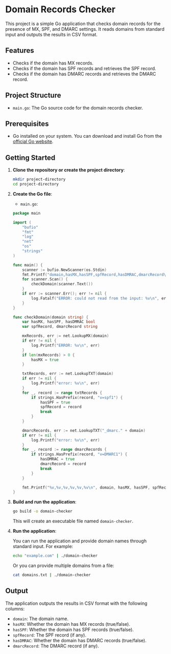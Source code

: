 # Domain Records Checker

This project is a simple Go application that checks domain records for the presence of MX, SPF, and DMARC settings. It reads domains from standard input and outputs the results in CSV format.

## Features

- Checks if the domain has MX records.
- Checks if the domain has SPF records and retrieves the SPF record.
- Checks if the domain has DMARC records and retrieves the DMARC record.

## Project Structure

- `main.go`: The Go source code for the domain records checker.

## Prerequisites

- Go installed on your system. You can download and install Go from the [official Go website](https://golang.org/dl/).

## Getting Started

1. **Clone the repository or create the project directory**:

    ```sh
    mkdir project-directory
    cd project-directory
    ```

2. **Create the Go file**:

    - `main.go`:

    ```go
    package main

    import (
        "bufio"
        "fmt"
        "log"
        "net"
        "os"
        "strings"
    )

    func main() {
        scanner := bufio.NewScanner(os.Stdin)
        fmt.Printf("domain,hasMX,hasSPF,spfRecord,hasDMRAC,dmarcRecord\n")
        for scanner.Scan() {
            checkDomain(scanner.Text())
        }
        if err := scanner.Err(); err != nil {
            log.Fatalf("ERROR: could not read from the input: %v\n", err)
        }
    }

    func checkDomain(domain string) {
        var hasMX, hasSPF, hasDMRAC bool
        var spfRecord, dmarcRecord string

        mxRecords, err := net.LookupMX(domain)
        if err != nil {
            log.Printf("ERROR: %v\n", err)
        }
        if len(mxRecords) > 0 {
            hasMX = true
        }

        txtRecords, err := net.LookupTXT(domain)
        if err != nil {
            log.Printf("error: %v\n", err)
        }
        for _, record := range txtRecords {
            if strings.HasPrefix(record, "v=spf1") {
                hasSPF = true
                spfRecord = record
                break
            }
        }

        dmarcRecords, err := net.LookupTXT("_dmarc." + domain)
        if err != nil {
            log.Printf("error: %v\n", err)
        }
        for _, record := range dmarcRecords {
            if strings.HasPrefix(record, "v=DMARC1") {
                hasDMRAC = true
                dmarcRecord = record
                break
            }
        }

        fmt.Printf("%v,%v,%v,%v,%v,%v\n", domain, hasMX, hasSPF, spfRecord, hasDMRAC, dmarcRecord)
    }
    ```

3. **Build and run the application**:

    ```sh
    go build -o domain-checker
    ```

    This will create an executable file named `domain-checker`.

4. **Run the application**:

    You can run the application and provide domain names through standard input. For example:

    ```sh
    echo "example.com" | ./domain-checker
    ```

    Or you can provide multiple domains from a file:

    ```sh
    cat domains.txt | ./domain-checker
    ```

## Output

The application outputs the results in CSV format with the following columns:
- `domain`: The domain name.
- `hasMX`: Whether the domain has MX records (true/false).
- `hasSPF`: Whether the domain has SPF records (true/false).
- `spfRecord`: The SPF record (if any).
- `hasDMRAC`: Whether the domain has DMARC records (true/false).
- `dmarcRecord`: The DMARC record (if any).
